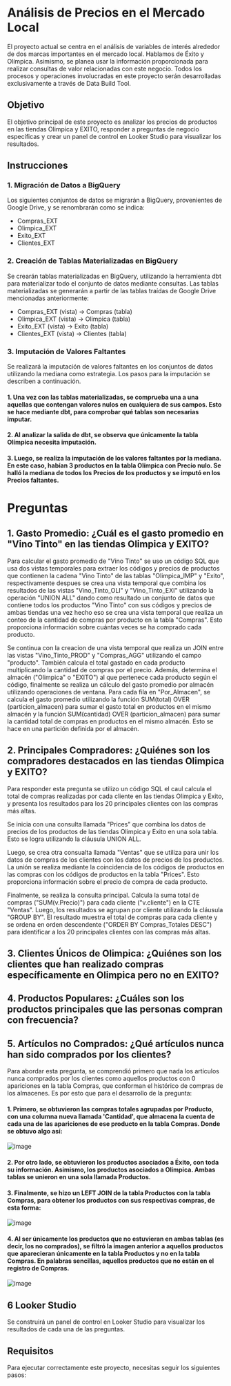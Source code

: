 # Análisis de Precios en el Mercado Local

El proyecto actual se centra en el análisis de variables de interés alrededor de dos marcas importantes en el mercado local. Hablamos de Éxito y Olímpica. Asimismo, se planea usar la información proporcionada para realizar consultas de valor relacionadas con este negocio. Todos los procesos y operaciones involucradas en este proyecto serán desarrolladas exclusivamente a través de Data Build Tool.

## Objetivo

El objetivo principal de este proyecto es analizar los precios de productos en las tiendas Olimpica y EXITO, responder a preguntas de negocio específicas y crear un panel de control en Looker Studio para visualizar los resultados.

## Instrucciones

### 1. Migración de Datos a BigQuery

Los siguientes conjuntos de datos se migrarán a BigQuery, provenientes de Google Drive, y se renombrarán como se indica:

- Compras_EXT
- Olimpica_EXT
- Exito_EXT
- Clientes_EXT

### 2. Creación de Tablas Materializadas en BigQuery

Se crearán tablas materializadas en BigQuery, utilizando la herramienta dbt para materializar todo el conjunto de datos mediante consultas. Las tablas materializadas se generarán a partir de las tablas traídas de Google Drive mencionadas anteriormente:

- Compras_EXT (vista) -> Compras (tabla)
- Olimpica_EXT (vista) -> Olimpica (tabla)
- Exito_EXT (vista) -> Exito (tabla)
- Clientes_EXT (vista) -> Clientes (tabla)

### 3. Imputación de Valores Faltantes

Se realizará la imputación de valores faltantes en los conjuntos de datos utilizando la mediana como estrategia. Los pasos para la imputación se describen a continuación.

#### 1. Una vez con las tablas materializadas, se comprueba una a una aquellas que contengan valores nulos en cualquiera de sus campos. Esto se hace mediante dbt, para comprobar qué tablas son necesarias imputar. 
#### 2. Al analizar la salida de dbt, se observa que únicamente la tabla Olímpica necesita imputación. 
#### 3. Luego, se realiza la imputación de los valores faltantes por la mediana. En este caso, habían 3 productos en la tabla Olímpica con Precio nulo. Se halló la mediana de todos los Precios de los productos y se imputó en los Precios faltantes. 

# Preguntas

## 1. Gasto Promedio: ¿Cuál es el gasto promedio en "Vino Tinto" en las tiendas Olimpica y EXITO?
Para calcular el gasto promedio de "Vino Tinto" se uso un código SQL que usa dos vistas temporales para extraer los códigos y precios de productos que contienen la cadena "Vino Tinto" de las tablas "Olimpica_IMP" y "Exito", respectivamente despues se crea una vista temporal que combina los resultados de las vistas "Vino_Tinto_OLI" y "Vino_Tinto_EXI" utilizando la operación "UNION ALL" dando como resultado un conjunto de datos que contiene todos los productos "Vino Tinto" con sus códigos y precios de ambas tiendas una vez hecho eso se crea una vista temporal que realiza un conteo de la cantidad de compras por producto en la tabla "Compras". Esto proporciona información sobre cuántas veces se ha comprado cada producto.

Se continua con la creacion de una vista temporal que realiza un JOIN entre las vistas "Vino_Tinto_PROD" y "Compras_AGG" utilizando el campo "producto". También calcula el total gastado en cada producto multiplicando la cantidad de compras por el precio. Además, determina el almacén ("Olimpica" o "EXITO") al que pertenece cada producto según el código, finalmente se realiza un cálculo del gasto promedio por almacén utilizando operaciones de ventana. Para cada fila en "Por_Almacen", se calcula el gasto promedio utilizando la función SUM(total) OVER (particion_almacen) para sumar el gasto total en productos en el mismo almacén y la función SUM(cantidad) OVER (particion_almacen) para sumar la cantidad total de compras en productos en el mismo almacén. Esto se hace en una partición definida por el almacén.

## 2. Principales Compradores: ¿Quiénes son los compradores destacados en las tiendas Olimpica y EXITO?

Para responder esta pregunta se utilizo un código SQL el caul calcula el total de compras realizadas por cada cliente en las tiendas Olimpica y Exito, y presenta los resultados para los 20 principales clientes con las compras más altas. 

Se inicia con una consulta llamada "Prices" que combina los datos de precios de los productos de las tiendas Olimpica y Exito en una sola tabla. Esto se logra utilizando la cláusula UNION ALL.

Luego, se crea otra consualta llamada "Ventas" que se utiliza para unir los datos de compras de los clientes con los datos de precios de los productos. La unión se realiza mediante la coincidencia de los códigos de productos en las compras con los códigos de productos en la tabla "Prices". Esto proporciona información sobre el precio de compra de cada producto.

Finalmente, se realiza la consulta principal. Calcula la suma total de compras ("SUM(v.Precio)") para cada cliente ("v.cliente") en la CTE "Ventas". Luego, los resultados se agrupan por cliente utilizando la cláusula "GROUP BY". El resultado muestra el total de compras para cada cliente y se ordena en orden descendente ("ORDER BY Compras_Totales DESC") para identificar a los 20 principales clientes con las compras más altas.

## 3. Clientes Únicos de Olimpica: ¿Quiénes son los clientes que han realizado compras específicamente en Olimpica pero no en EXITO?
## 4. Productos Populares: ¿Cuáles son los productos principales que las personas compran con frecuencia?

## 5. Artículos no Comprados: ¿Qué artículos nunca han sido comprados por los clientes?

Para abordar esta pregunta, se comprendió primero que nada los artículos nunca comprados por los clientes como aquellos productos con 0 apariciones en la tabla Compras, que conforman el histórico de compras de los almacenes.
Es por esto que para el desarrollo de la pregunta: 
#### 1. Primero, se obtuvieron las compras totales agrupadas por Producto, con una columna nueva llamada 'Cantidad', que almacena la cuenta de cada una de las apariciones de ese producto en la tabla Compras. Donde se obtuvo algo así:
  ![image](https://github.com/MaycolMD/TallerActivityII/assets/68664300/2df2e53a-4df3-427b-8678-b2a701492ace)

#### 2. Por otro lado, se obtuvieron los productos asociados a Éxito, con toda su información. Asimismo, los productos asociados a Olímpica. Ambas tablas se unieron en una sola llamada Productos. 
#### 3. Finalmente, se hizo un LEFT JOIN de la tabla Productos con la tabla Compras, para obtener los productos con sus respectivas compras, de esta forma:
![image](https://github.com/MaycolMD/TallerActivityII/assets/68664300/be3e36d9-9ffd-453d-8bba-f0a0d0cebc1a)
#### 4. Al ser únicamente los productos que no estuvieran en ambas tablas (es decir, los no comprados), se filtró la imagen anterior a aquellos productos que aparecieran únicamente en la tabla Productos y no en la tabla Compras. En palabras sencillas, aquellos productos que no están en el registro de Compras. 
![image](https://github.com/MaycolMD/TallerActivityII/assets/68664300/e0e3c0e2-561a-46b7-afb2-631f4548c2e6)

## 6 Looker Studio
Se construirá un panel de control en Looker Studio para visualizar los resultados de cada una de las preguntas.

## Requisitos

Para ejecutar correctamente este proyecto, necesitas seguir los siguientes pasos:
